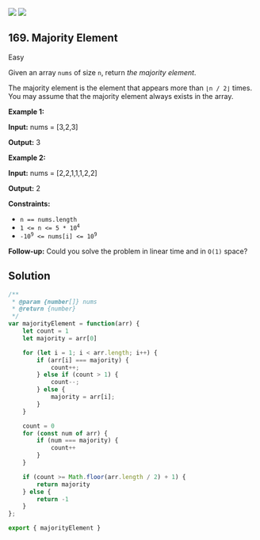 [![](https://img.shields.io/github/stars/LeetCode-in-JavaScript/LeetCode-in-JavaScript?label=Stars&style=flat-square)](https://github.com/LeetCode-in-JavaScript/LeetCode-in-JavaScript)
[![](https://img.shields.io/github/forks/LeetCode-in-JavaScript/LeetCode-in-JavaScript?label=Fork%20me%20on%20GitHub%20&style=flat-square)](https://github.com/LeetCode-in-JavaScript/LeetCode-in-JavaScript/fork)

## 169\. Majority Element

Easy

Given an array `nums` of size `n`, return _the majority element_.

The majority element is the element that appears more than `⌊n / 2⌋` times. You may assume that the majority element always exists in the array.

**Example 1:**

**Input:** nums = [3,2,3]

**Output:** 3

**Example 2:**

**Input:** nums = [2,2,1,1,1,2,2]

**Output:** 2

**Constraints:**

*   `n == nums.length`
*   <code>1 <= n <= 5 * 10<sup>4</sup></code>
*   <code>-10<sup>9</sup> <= nums[i] <= 10<sup>9</sup></code>

**Follow-up:** Could you solve the problem in linear time and in `O(1)` space?

## Solution

```javascript
/**
 * @param {number[]} nums
 * @return {number}
 */
var majorityElement = function(arr) {
    let count = 1
    let majority = arr[0]

    for (let i = 1; i < arr.length; i++) {
        if (arr[i] === majority) {
            count++;
        } else if (count > 1) {
            count--;
        } else {
            majority = arr[i];
        }
    }

    count = 0
    for (const num of arr) {
        if (num === majority) {
            count++
        }
    }

    if (count >= Math.floor(arr.length / 2) + 1) {
        return majority
    } else {
        return -1
    }
};

export { majorityElement }
```